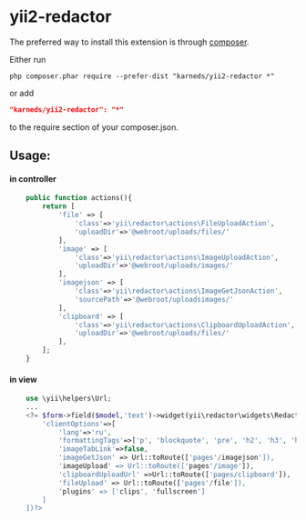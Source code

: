 yii2-redactor
=============

The preferred way to install  this extension  is through [composer](http://getcomposer.org/download/).

Either run

```
php composer.phar require --prefer-dist "karneds/yii2-redactor *"
```

or add

```json
"karneds/yii2-redactor": "*"
```

to the require section of your composer.json.


Usage:
--------------
#### in controller
```php
    public function actions(){
        return [
            'file' => [
                'class'=>'yii\redactor\actions\FileUploadAction',
                'uploadDir'=>'@webroot/uploads/files/'
            ],
            'image' => [
                'class'=>'yii\redactor\actions\ImageUploadAction',
                'uploadDir'=>'@webroot/uploads/images/'
            ],
            'imagejson' => [
                'class'=>'yii\redactor\actions\ImageGetJsonAction',
                'sourcePath'=>'@webroot/uploadsimages/'
            ],
            'clipboard' => [
                'class'=>'yii\redactor\actions\ClipboardUploadAction',
                'uploadDir'=>'@webroot/uploads/files/'
            ],
        ];
    }
```

#### in view
```php
    use \yii\helpers\Url;
    ...
    <?= $form->field($model,'text')->widget(yii\redactor\widgets\Redactor::className(),[
        'clientOptions'=>[
            'lang'=>'ru',
            'formattingTags'=>['p', 'blockquote', 'pre', 'h2', 'h3', 'h4'],
            'imageTabLink'=>false,
            'imageGetJson' => Url::toRoute(['pages'/imagejson']),
            'imageUpload' => Url::toRoute(['pages'/image']),
            'clipboardUploadUrl' =>Url::toRoute(['pages/clipboard']),
            'fileUpload' => Url::toRoute(['pages'/file']),
            'plugins' => ['clips', 'fullscreen']
        ]
    ])?>

```